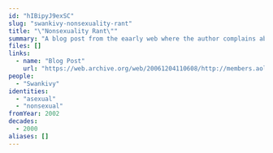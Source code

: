 ```yaml
---
id: "hIBipyJ9exSC"
slug: "swankivy-nonsexuality-rant"
title: "\"Nonsexuality Rant\""
summary: "A blog post from the eaarly web where the author complains about people invalidating their asexuality"
files: []
links:
  - name: "Blog Post"
    url: "https://web.archive.org/web/20061204110608/http://members.aol.com/swankivy/nonsex.html"
people:
  - "Swankivy"
identities:
  - "asexual"
  - "nonsexual"
fromYear: 2002
decades:
  - 2000
aliases: []
---
```

